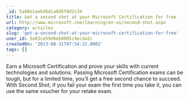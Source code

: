```yaml
---
_id: 5a88e1aebd6dca0d5f0d2c34
title: Get a second shot at your Microsoft Certification for free
url: http://www.microsoft.com/learning/en-us/second-shot.aspx
category: articles
slug: 'get-a-second-shot-at-your-microsoft-certification-for-free'
user_id: 5a83ce59d6eb0005c4ecda2c
createdOn: '2013-08-31T07:54:22.000Z'
tags: []
---
```


Earn a Microsoft Certification and prove your skills with current technologies and solutions. Passing Microsoft Certification exams can be tough, but for a limited time, you’ll get a free second chance to succeed. With Second Shot, if you fail your exam the first time you take it, you can use the same voucher for your retake exam.
